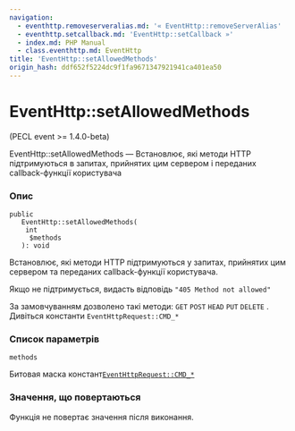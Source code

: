 ```yaml
---
navigation:
  - eventhttp.removeserveralias.md: '« EventHttp::removeServerAlias'
  - eventhttp.setcallback.md: 'EventHttp::setCallback »'
  - index.md: PHP Manual
  - class.eventhttp.md: EventHttp
title: 'EventHttp::setAllowedMethods'
origin_hash: ddf652f5224dc9f1fa9671347921941ca401ea50
---
```

# EventHttp::setAllowedMethods

(PECL event >= 1.4.0-beta)

EventHttp::setAllowedMethods — Встановлює, які методи HTTP підтримуються в запитах, прийнятих цим сервером і переданих callback-функції користувача

### Опис

```methodsynopsis
public
   EventHttp::setAllowedMethods(
    int
     $methods
   ): void
```

Встановлює, які методи HTTP підтримуються у запитах, прийнятих цим сервером та переданих callback-функції користувача.

Якщо не підтримується, видасть відповідь `"405 Method not allowed"`

За замовчуванням дозволено такі методи: `GET` `POST` `HEAD` `PUT` `DELETE` . Дивіться константи `EventHttpRequest::CMD_*`

### Список параметрів

`methods`

Битовая маска констант[`EventHttpRequest::CMD_*`](class.eventhttprequest.md#eventhttprequest.constants)

### Значення, що повертаються

Функція не повертає значення після виконання.
